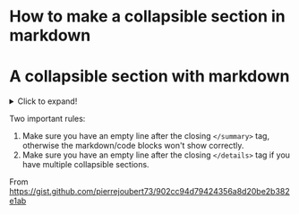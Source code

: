 # How to make a collapsible section in markdown

# A collapsible section with markdown

<details>
  <summary>Click to expand!</summary>
  
  ## Heading
  1. A numbered
  2. list
     * With some
     * Sub bullets
</details>

Two important rules:

1. Make sure you have an empty line after the closing `</summary>` tag, otherwise the markdown/code blocks won't show correctly.
2. Make sure you have an empty line after the closing `</details>` tag if you have multiple collapsible sections.

From https://gist.github.com/pierrejoubert73/902cc94d79424356a8d20be2b382e1ab
